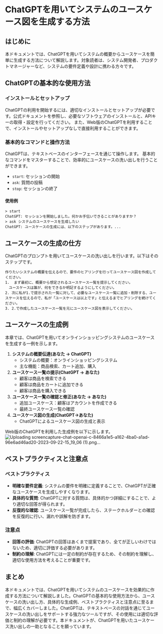 # ChatGPTを用いてシステムのユースケース図を生成する方法

## はじめに
本ドキュメントでは、ChatGPTを用いてシステムの概要からユースケースを簡単に生成する方法について解説します。対象読者は、システム開発者、プロダクトマネージャーなど、システムの要件定義や設計に携わる方々です。

## ChatGPTの基本的な使用方法

### インストールとセットアップ
ChatGPTの利用を開始するには、適切なインストールとセットアップが必要です。公式ドキュメントを参照し、必要なソフトウェアのインストールと、APIキーの取得・設定を行ってください。
また、Web版のChatGPTを利用することで、インストールやセットアップなしで直接利用することができます。

### 基本的なコマンドと操作方法
ChatGPTは、テキストベースのインターフェースを通じて操作します。
基本的なコマンドをマスターすることで、効率的にユースケースの洗い出しを行うことができます。
- `start`: セッションの開始
- `ask`: 質問の投稿
- `stop`: セッションの終了

#### 使用例
```
> start
ChatGPT: セッションを開始しました。何かお手伝いできることがありますか？
> ask システムのユースケースを生成したい
ChatGPT: ユースケースの生成には、以下のステップがあります。...
```

## ユースケースの生成の仕方
ChatGPTのプロンプトを用いてユースケースの洗い出しを行います。以下はそのステップです。
```
作りたいシステムの概要を伝えるので、要件のヒアリングを行ってユースケース図を作成してください。
1.  まず最初に、概要から想定されるユースケース一覧を提示してください。
　ユースケースは誰が、何をできるか明記するようにしてください。
2. 次に私が1.で提示された一覧に対して、必要なユースケース一覧に追加・削除する、ユースケースを伝えるので、私が「ユースケースは以上です」と伝えるまでヒアリングを続けてください。
3. 2.で作成したユースケース一覧を元にユースケース図を表示してください。
```

## ユースケースの生成例
本章では、ChatGPTを用いてオンラインショッピングシステムのユースケースを生成する一例を示します。
1. **システムの概要伝達(あなた → ChatGPT)**
   - システムの概要：オンラインショッピングシステム
   - 主な機能：商品検索、カート追加、購入
2. **ユースケース一覧の提示(ChatGPT → あなた)**
   - 顧客は商品を検索できる
   - 顧客は商品をカートに追加できる
   - 顧客は商品を購入できる
3. **ユースケース一覧の確認と修正(あなた → あなた)**
   - 追加ユースケース：顧客はアカウントを作成できる
   - 最終ユースケース一覧の確認
4. **ユースケース図の生成(ChatGPT→あなた)**
   - ChatGPTによるユースケース図の生成と表示

Web版のChatGPTを利用した生成例を以下に示します。
![Uploading screencapture-chat-openai-c-8466a1e5-a162-4ba0-a1ad-96e6ad46ad20-2023-09-22-15_19_06 (1).png…]()


## ベストプラクティスと注意点

### ベストプラクティス
- **明確な要件定義**: システムの要件を明確に定義することで、ChatGPTが正確なユースケースを生成しやすくなります。
- **具体的な質問**: ChatGPTに対する質問は、具体的かつ詳細にすることで、より適切な回答が得られます。
- **反復的な確認**: ユースケース一覧が完成したら、ステークホルダーとの確認を反復的に行い、漏れや誤解を防ぎます。

### 注意点
- **回答の評価**: ChatGPTの回答はあくまで提案であり、全てが正しいわけではないため、適切に評価する必要があります。
- **制約の理解**: ChatGPTには一定の制約が存在するため、その制約を理解し、適切な使用方法を考えることが重要です。

## まとめ
本ドキュメントでは、ChatGPTを用いてシステムのユースケースを効果的に作成する方法について解説しました。ChatGPTの基本的な使用方法から、ユースケースの洗い出し方、具体的な生成例、ベストプラクティスと注意点に至るまで、幅広くカバーしました。ChatGPTは、テキストベースの対話を通じてユースケースの洗い出しをサポートする強力なツールですが、その使用には適切な評価と制約の理解が必要です。本ドキュメントが、ChatGPTを用いたユースケース洗い出しの一助となることを願っています。

